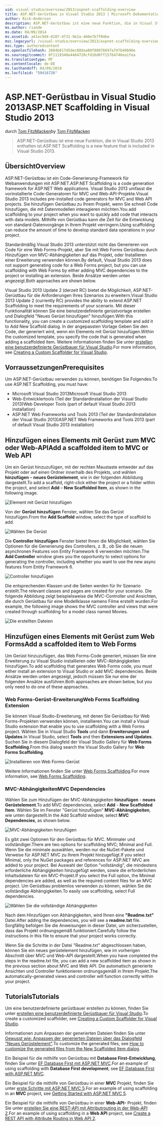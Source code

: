 ```yaml
---
uid: visual-studio/overview/2013/aspnet-scaffolding-overview
title: ASP.NET-Gerüstbau in Visual Studio 2013 | Microsoft-Dokumentation
author: Rick-Anderson
description: ASP.NET-Gerüstbau ist eine neue Funktion, die in Visual Studio 2013 enthalten ist.
ms.author: riande
ms.date: 04/09/2014
ms.assetid: a41ec9d4-8287-4f31-9e2a-460e7b7f04be
msc.legacyurl: /visual-studio/overview/2013/aspnet-scaffolding-overview
msc.type: authoredcontent
ms.openlocfilehash: 2084b81745dec80daa80f80876697a747b49b90e
ms.sourcegitcommit: 0f1119340e4464720cfd16d0ff15764746ea1fea
ms.translationtype: MT
ms.contentlocale: de-DE
ms.lasthandoff: 04/09/2019
ms.locfileid: "59416726"
---
```

# <a name="aspnet-scaffolding-in-visual-studio-2013"></a><span data-ttu-id="00ad8-103">ASP.NET-Gerüstbau in Visual Studio 2013</span><span class="sxs-lookup"><span data-stu-id="00ad8-103">ASP.NET Scaffolding in Visual Studio 2013</span></span>

<span data-ttu-id="00ad8-104">durch [Tom FitzMacken](https://github.com/tfitzmac)</span><span class="sxs-lookup"><span data-stu-id="00ad8-104">by [Tom FitzMacken](https://github.com/tfitzmac)</span></span>

> <span data-ttu-id="00ad8-105">ASP.NET-Gerüstbau ist eine neue Funktion, die in Visual Studio 2013 enthalten ist.</span><span class="sxs-lookup"><span data-stu-id="00ad8-105">ASP.NET Scaffolding is a new feature that is included in Visual Studio 2013.</span></span>


## <a name="overview"></a><span data-ttu-id="00ad8-106">Übersicht</span><span class="sxs-lookup"><span data-stu-id="00ad8-106">Overview</span></span>

<span data-ttu-id="00ad8-107">ASP.NET-Gerüstbau ist ein Code-Generierung-Framework für Webanwendungen mit ASP.NET.</span><span class="sxs-lookup"><span data-stu-id="00ad8-107">ASP.NET Scaffolding is a code generation framework for ASP.NET Web applications.</span></span> <span data-ttu-id="00ad8-108">Visual Studio 2013 umfasst die vorinstallierte Code-Generatoren für MVC und Web-API-Projekte.</span><span class="sxs-lookup"><span data-stu-id="00ad8-108">Visual Studio 2013 includes pre-installed code generators for MVC and Web API projects.</span></span> <span data-ttu-id="00ad8-109">Sie hinzufügen Gerüstbau zu Ihrem Projekt, wenn Sie schnell Code hinzufügen, die mit Datenmodellen interagieren möchten.</span><span class="sxs-lookup"><span data-stu-id="00ad8-109">You add scaffolding to your project when you want to quickly add code that interacts with data models.</span></span> <span data-ttu-id="00ad8-110">Mithilfe von Gerüstbau kann die Zeit für die Entwicklung von standard-Datenvorgänge in Ihrem Projekt verringern.</span><span class="sxs-lookup"><span data-stu-id="00ad8-110">Using scaffolding can reduce the amount of time to develop standard data operations in your project.</span></span>

<span data-ttu-id="00ad8-111">Standardmäßig Visual Studio 2013 unterstützt nicht das Generieren von Code für eine Web Forms-Projekt, aber Sie mit Web Forms Gerüstbau durch Hinzufügen von MVC-Abhängigkeiten auf das Projekt, oder Installieren einer Erweiterung verwenden können.</span><span class="sxs-lookup"><span data-stu-id="00ad8-111">By default, Visual Studio 2013 does not support generating code for a Web Forms project, but you can use scaffolding with Web Forms by either adding MVC dependencies to the project or installing an extension.</span></span> <span data-ttu-id="00ad8-112">Beide Ansätze werden unten angezeigt.</span><span class="sxs-lookup"><span data-stu-id="00ad8-112">Both approaches are shown below.</span></span>

<span data-ttu-id="00ad8-113">Visual Studio 2013 Update 2 (derzeit RC) bietet die Möglichkeit, ASP.NET-Gerüstbau für die Anforderungen Ihres Szenarios zu erweitern.</span><span class="sxs-lookup"><span data-stu-id="00ad8-113">Visual Studio 2013 Update 2 (currently RC) provides the ability to extend ASP.NET Scaffolding to meet the requirements of your scenario.</span></span> <span data-ttu-id="00ad8-114">Mit dieser Funktionalität können Sie eine benutzerdefinierte gerüstvorlage erstellen und Dialogfeld "Neues Gerüst hinzufügen" hinzufügen.</span><span class="sxs-lookup"><span data-stu-id="00ad8-114">With this functionality, you can create a customized scaffolding template and add it to Add New Scaffold dialog.</span></span> <span data-ttu-id="00ad8-115">In der angepassten Vorlage Geben Sie den Code, der generiert wird, wenn ein Elements mit Gerüst hinzufügen.</span><span class="sxs-lookup"><span data-stu-id="00ad8-115">Within the customized template, you specify the code that is generated when adding a scaffolded item.</span></span> <span data-ttu-id="00ad8-116">Weitere Informationen finden Sie unter [erstellen eine benutzerdefinierte Gerüstbauer für Visual Studio](https://go.microsoft.com/fwlink/p/?LinkId=395029).</span><span class="sxs-lookup"><span data-stu-id="00ad8-116">For more information, see [Creating a Custom Scaffolder for Visual Studio](https://go.microsoft.com/fwlink/p/?LinkId=395029).</span></span>

## <a name="prerequisites"></a><span data-ttu-id="00ad8-117">Vorraussetzungen</span><span class="sxs-lookup"><span data-stu-id="00ad8-117">Prerequisites</span></span>

<span data-ttu-id="00ad8-118">Um ASP.NET-Gerüstbau verwenden zu können, benötigen Sie Folgendes:</span><span class="sxs-lookup"><span data-stu-id="00ad8-118">To use ASP.NET Scaffolding, you must have:</span></span>

- <span data-ttu-id="00ad8-119">Microsoft Visual Studio 2013</span><span class="sxs-lookup"><span data-stu-id="00ad8-119">Microsoft Visual Studio 2013</span></span>
- <span data-ttu-id="00ad8-120">Web-Entwicklertools (Teil der Standardinstallation der Visual Studio 2013)</span><span class="sxs-lookup"><span data-stu-id="00ad8-120">Web Developer Tools (part of default Visual Studio 2013 installation)</span></span>
- <span data-ttu-id="00ad8-121">ASP.NET Web Frameworks und Tools 2013 (Teil der Standardinstallation der Visual Studio 2013)</span><span class="sxs-lookup"><span data-stu-id="00ad8-121">ASP.NET Web Frameworks and Tools 2013 (part of default Visual Studio 2013 installation)</span></span>

## <a name="add-a-scaffolded-item-to-mvc-or-web-api"></a><span data-ttu-id="00ad8-122">Hinzufügen eines Elements mit Gerüst zum MVC oder Web-API</span><span class="sxs-lookup"><span data-stu-id="00ad8-122">Add a scaffolded item to MVC or Web API</span></span>

<span data-ttu-id="00ad8-123">Um ein Gerüst hinzuzufügen, mit der rechten Maustaste entweder auf das Projekt oder auf einen Ordner innerhalb des Projekts, und wählen **hinzufügen** – **neues Gerüstelement**, wie in der folgenden Abbildung dargestellt.</span><span class="sxs-lookup"><span data-stu-id="00ad8-123">To add a scaffold, right-click either the project or a folder within the project, and select **Add** – **New Scaffolded Item**, as shown in the following image.</span></span>

![Element mit Gerüst hinzufügen](aspnet-scaffolding-overview/_static/image1.png)

<span data-ttu-id="00ad8-125">Von der **Gerüst hinzufügen** Fenster, wählen Sie das Gerüst hinzufügen.</span><span class="sxs-lookup"><span data-stu-id="00ad8-125">From the **Add Scaffold** window, select the type of scaffold to add.</span></span>

![Wählen Sie Gerüst](aspnet-scaffolding-overview/_static/image2.png)

<span data-ttu-id="00ad8-127">Die **Controller hinzufügen** Fenster bietet Ihnen die Möglichkeit, wählen Sie Optionen für die Generierung des Controllers, z. B., ob Sie die neuen asynchronen Features von Entity Framework 6 verwenden möchten.</span><span class="sxs-lookup"><span data-stu-id="00ad8-127">The **Add Controller** window gives you the opportunity to select options for generating the controller, including whether you want to use the new async features from Entity Framework 6.</span></span>

![Controller hinzufügen](aspnet-scaffolding-overview/_static/image3.png)

<span data-ttu-id="00ad8-129">Die entsprechenden Klassen und die Seiten werden für Ihr Szenario erstellt.</span><span class="sxs-lookup"><span data-stu-id="00ad8-129">The relevant classes and pages are created for your scenario.</span></span> <span data-ttu-id="00ad8-130">Die folgende Abbildung zeigt beispielsweise die MVC-Controller und Ansichten, die durch Gerüstbau für eine Modellklasse namens Filme erstellt wurden.</span><span class="sxs-lookup"><span data-stu-id="00ad8-130">For example, the following image shows the MVC controller and views that were created through scaffolding for a model class named Movies.</span></span>

![Die erstellten Dateien](aspnet-scaffolding-overview/_static/image4.png)

## <a name="add-a-scaffolded-item-to-web-forms"></a><span data-ttu-id="00ad8-132">Hinzufügen eines Elements mit Gerüst zum Web Forms</span><span class="sxs-lookup"><span data-stu-id="00ad8-132">Add a scaffolded item to Web Forms</span></span>

<span data-ttu-id="00ad8-133">Um Gerüst hinzuzufügen, das Web Forms-Code generiert, müssen Sie eine Erweiterung zu Visual Studio installieren oder MVC-Abhängigkeiten hinzufügen.</span><span class="sxs-lookup"><span data-stu-id="00ad8-133">To add scaffolding that generates Web Forms code, you must either install an extension to Visual Studio or add MVC dependencies.</span></span> <span data-ttu-id="00ad8-134">Beide Ansätze werden unten angezeigt, jedoch müssen Sie nur eine der folgenden Ansätze ausführen.</span><span class="sxs-lookup"><span data-stu-id="00ad8-134">Both approaches are shown below, but you only need to do one of these approaches.</span></span>

### <a name="web-forms-scaffolding-extension"></a><span data-ttu-id="00ad8-135">Web Forms-Gerüst-Erweiterung</span><span class="sxs-lookup"><span data-stu-id="00ad8-135">Web Forms Scaffolding Extension</span></span>

<span data-ttu-id="00ad8-136">Sie können Visual Studio-Erweiterung, mit denen Sie Gerüstbau für Web Forms-Projekten verwenden können, installieren.</span><span class="sxs-lookup"><span data-stu-id="00ad8-136">You can install a Visual Studio extension that enable you to use scaffolding with a Web Forms project.</span></span> <span data-ttu-id="00ad8-137">Wählen Sie in Visual Studio **Tools** und dann **Erweiterungen und Updates**.</span><span class="sxs-lookup"><span data-stu-id="00ad8-137">In Visual Studio, select **Tools** and then **Extensions and Updates**.</span></span> <span data-ttu-id="00ad8-138">Suchen Sie in diesem Dialogfeld der Visual Studio Gallery für **Web Forms Scaffolding**.</span><span class="sxs-lookup"><span data-stu-id="00ad8-138">From this dialog search the Visual Studio Gallery for **Web Forms Scaffolding**.</span></span>

![Installieren von Web Forms-Gerüst](aspnet-scaffolding-overview/_static/image5.png)

<span data-ttu-id="00ad8-140">Weitere Informationen finden Sie unter [Web Forms Scaffolding](https://go.microsoft.com/fwlink/p/?LinkId=396478).</span><span class="sxs-lookup"><span data-stu-id="00ad8-140">For more information, see [Web Forms Scaffolding](https://go.microsoft.com/fwlink/p/?LinkId=396478).</span></span>

### <a name="mvc-dependencies"></a><span data-ttu-id="00ad8-141">MVC-Abhängigkeiten</span><span class="sxs-lookup"><span data-stu-id="00ad8-141">MVC Dependencies</span></span>

<span data-ttu-id="00ad8-142">Wählen Sie zum Hinzufügen der MVC-Abhängigkeiten **hinzufügen** - **neues Gerüstelement**.</span><span class="sxs-lookup"><span data-stu-id="00ad8-142">To add MVC dependencies, select **Add** - **New Scaffolded Item**.</span></span> <span data-ttu-id="00ad8-143">Wählen Sie im Fenster "Gerüst hinzufügen" **MVC-Abhängigkeiten**, wie unten dargestellt.</span><span class="sxs-lookup"><span data-stu-id="00ad8-143">In the Add Scaffold window, select **MVC Dependencies**, as shown below.</span></span>

![MVC-Abhängigkeiten hinzufügen](aspnet-scaffolding-overview/_static/image6.png)

<span data-ttu-id="00ad8-145">Es gibt zwei Optionen für den Gerüstbau für MVC. Minimaler und vollständiger.</span><span class="sxs-lookup"><span data-stu-id="00ad8-145">There are two options for scaffolding MVC; Minimal and Full.</span></span> <span data-ttu-id="00ad8-146">Wenn Sie die minimale auswählen, werden nur die NuGet-Pakete und Verweise für ASP.NET MVC zu Ihrem Projekt hinzugefügt.</span><span class="sxs-lookup"><span data-stu-id="00ad8-146">If you select Minimal, only the NuGet packages and references for ASP.NET MVC are added to your project.</span></span> <span data-ttu-id="00ad8-147">Bei Auswahl der Option "vollständig", die mindestens erforderliche Abhängigkeiten hinzugefügt werden, sowie die erforderlichen Inhaltsdateien für ein MVC-Projekt.</span><span class="sxs-lookup"><span data-stu-id="00ad8-147">If you select the Full option, the Minimal dependencies are added, as well as the required content files for an MVC project.</span></span> <span data-ttu-id="00ad8-148">Um Gerüstbau problemlos verwenden zu können, wählen Sie die vollständige Abhängigkeiten.</span><span class="sxs-lookup"><span data-stu-id="00ad8-148">To easily use scaffolding, select Full dependencies.</span></span>

![Wählen Sie die vollständige Abhängigkeiten](aspnet-scaffolding-overview/_static/image7.png)

<span data-ttu-id="00ad8-150">Nach dem Hinzufügen von Abhängigkeiten, wird Ihnen eine **"Readme.txt"** Datei.</span><span class="sxs-lookup"><span data-stu-id="00ad8-150">After adding the dependencies, you will see a **readme.txt** file.</span></span> <span data-ttu-id="00ad8-151">Sorgfältig befolgen Sie die Anweisungen in dieser Datei, um sicherzustellen, dass das Projekt ordnungsgemäß funktioniert.</span><span class="sxs-lookup"><span data-stu-id="00ad8-151">Carefully follow the instructions in this file to ensure that your project works correctly.</span></span>

<span data-ttu-id="00ad8-152">Wenn Sie die Schritte in der Datei "Readme.txt" abgeschlossen haben, können Sie ein neues gerüstelement hinzufügen, wie im vorherigen Abschnitt über MVC und Web-API dargestellt.</span><span class="sxs-lookup"><span data-stu-id="00ad8-152">When you have completed the steps in the readme.txt file, you can add a new scaffolded item as shown in the previous section about MVC and Web API.</span></span> <span data-ttu-id="00ad8-153">Die automatisch generierte Ansichten und Controller funktionieren ordnungsgemäß in Ihrem Projekt.</span><span class="sxs-lookup"><span data-stu-id="00ad8-153">The automatically-generated views and controller will function correctly within your project.</span></span>

## <a name="tutorials"></a><span data-ttu-id="00ad8-154">Tutorials</span><span class="sxs-lookup"><span data-stu-id="00ad8-154">Tutorials</span></span>

<span data-ttu-id="00ad8-155">Um eine benutzerdefinierte gerüstbauer erstellen zu können, finden Sie unter [erstellen eine benutzerdefinierte Gerüstbauer für Visual Studio](https://go.microsoft.com/fwlink/p/?LinkId=395029).</span><span class="sxs-lookup"><span data-stu-id="00ad8-155">To create a customized scaffolder, see [Creating a Custom Scaffolder for Visual Studio](https://go.microsoft.com/fwlink/p/?LinkId=395029).</span></span>

<span data-ttu-id="00ad8-156">Informationen zum Anpassen der generierten Dateien finden Sie unter [Gewusst wie: Anpassen der generierten Dateien über das Dialogfeld "Neues Gerüstelement"](https://blogs.msdn.com/b/webdev/archive/2013/12/26/how-to-customize-the-generated-files-from-the-new-scaffolded-item-dialog.aspx).</span><span class="sxs-lookup"><span data-stu-id="00ad8-156">To customize the generated files, see [How to customize the generated files from the New Scaffolded Item dialog](https://blogs.msdn.com/b/webdev/archive/2013/12/26/how-to-customize-the-generated-files-from-the-new-scaffolded-item-dialog.aspx).</span></span>

<span data-ttu-id="00ad8-157">Ein Beispiel für die mithilfe von Gerüstbau mit **Database First-Entwicklung**, finden Sie unter [EF Database First mit ASP.NET MVC](../../../mvc/overview/getting-started/database-first-development/setting-up-database.md).</span><span class="sxs-lookup"><span data-stu-id="00ad8-157">For an example of using scaffolding with **Database First development**, see [EF Database First with ASP.NET MVC](../../../mvc/overview/getting-started/database-first-development/setting-up-database.md).</span></span>

<span data-ttu-id="00ad8-158">Ein Beispiel für die mithilfe von Gerüstbau in einer **MVC** Projekt, finden Sie unter [erste Schritte mit ASP.NET MVC 5](../../../mvc/overview/getting-started/introduction/getting-started.md).</span><span class="sxs-lookup"><span data-stu-id="00ad8-158">For an example of using scaffolding in an **MVC** project, see [Getting Started with ASP.NET MVC 5](../../../mvc/overview/getting-started/introduction/getting-started.md).</span></span>

<span data-ttu-id="00ad8-159">Ein Beispiel für die mithilfe von Gerüstbau in einer **Web-API-** Projekt, finden Sie unter [erstellen Sie eine REST-API mit Attributrouting in der Web-API 2](../../../web-api/overview/web-api-routing-and-actions/create-a-rest-api-with-attribute-routing.md).</span><span class="sxs-lookup"><span data-stu-id="00ad8-159">For an example of using scaffolding in a **Web API** project, see [Create a REST API with Attribute Routing in Web API 2](../../../web-api/overview/web-api-routing-and-actions/create-a-rest-api-with-attribute-routing.md).</span></span>

